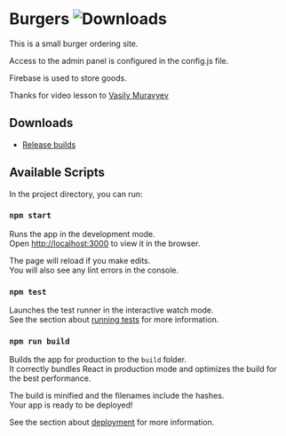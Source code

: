 # Burgers ![Downloads](https://img.shields.io/github/downloads/BlackHawk05/react-burgers/total.svg)

This is a small burger ordering site.

Access to the admin panel is configured in the config.js file.

Firebase is used to store goods.

Thanks for video lesson to [Vasily Muravyev](https://github.com/VasilyMur)

## Downloads
* [Release builds](https://github.com/BlackHawk05/react-burgers/releases)

## Available Scripts

In the project directory, you can run:

### `npm start`

Runs the app in the development mode.\
Open [http://localhost:3000](http://localhost:3000) to view it in the browser.

The page will reload if you make edits.\
You will also see any lint errors in the console.

### `npm test`

Launches the test runner in the interactive watch mode.\
See the section about [running tests](https://facebook.github.io/create-react-app/docs/running-tests) for more information.

### `npm run build`

Builds the app for production to the `build` folder.\
It correctly bundles React in production mode and optimizes the build for the best performance.

The build is minified and the filenames include the hashes.\
Your app is ready to be deployed!

See the section about [deployment](https://facebook.github.io/create-react-app/docs/deployment) for more information.
